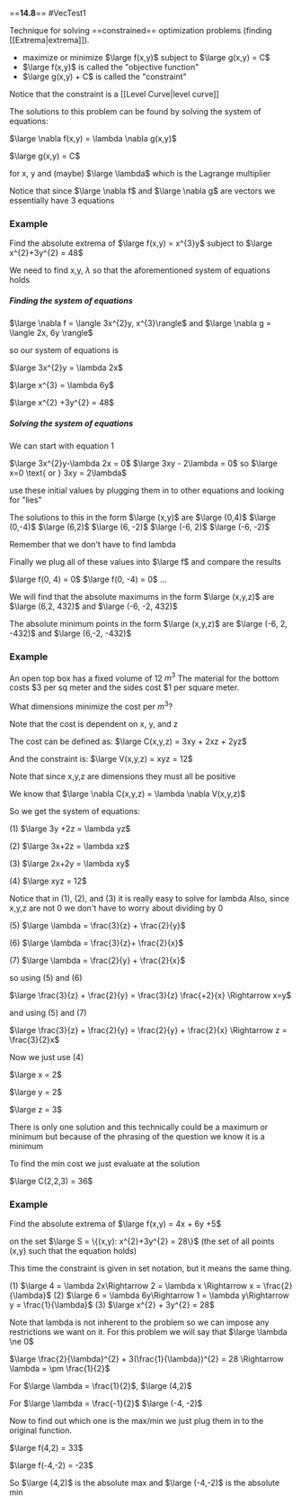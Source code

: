 ==**14.8**==
#VecTest1

Technique for solving ==constrained== optimization problems (finding [[Extrema|extrema]]).
- maximize or minimize $\large f(x,y)$ subject to $\large g(x,y) = C$
- $\large f(x,y)$ is called the "objective function"
- $\large g(x,y) + C$  is called the "constraint"

Notice that the constraint is a [[Level Curve|level curve]]

The solutions to this problem can be found by solving the system of equations:

$\large \nabla f(x,y) = \lambda \nabla g(x,y)$

$\large g(x,y) = C$

for x, y and (maybe) $\large \lambda$ which is the Lagrange multiplier

Notice that since $\large \nabla f$ and $\large \nabla g$ are vectors we essentially have 3 equations

### Example

Find the absolute extrema of $\large f(x,y) = x^{3}y$  subject to $\large x^{2}+3y^{2} = 48$

We need to find x,y, $\lambda$ so that the aforementioned system of equations holds

##### Finding the system of equations

$\large \nabla f = \langle 3x^{2}y, x^{3}\rangle$
and
$\large \nabla g = \langle 2x, 6y \rangle$

so our system of equations is

$\large 3x^{2}y = \lambda 2x$

$\large x^{3} = \lambda 6y$

$\large x^{2} +3y^{2} = 48$

##### Solving the system of equations

We can start with equation 1

$\large 3x^{2}y-\lambda 2x = 0$
$\large 3xy - 2\lambda = 0$
so
$\large x=0 \text{ or } 3xy = 2\lambda$

use these initial values by plugging them in to other equations and looking for "lies"

The solutions to this in the form $\large (x,y)$ are
$\large (0,4)$
$\large (0,-4)$
$\large (6,2)$
$\large (6, -2)$
$\large (-6, 2)$
$\large (-6, -2)$

Remember that we don't have to find lambda

Finally we plug all of these values into $\large f$ and compare the results

$\large f(0, 4) = 0$
$\large f(0, -4) = 0$
...

We will find that the absolute maximums in the form $\large (x,y,z)$ are
$\large (6,2, 432)$ and $\large (-6, -2, 432)$

The absolute minimum points in the form $\large (x,y,z)$ are
$\large (-6, 2, -432)$ and $\large (6,-2, -432)$


### Example

An open top box has a fixed volume of 12 $m^{3}$ 
The material for the bottom costs $3 per sq meter and the sides cost $1 per square meter.

What dimensions minimize the cost per $m^{3}$?

Note that the cost is dependent on x, y, and z

The cost can be defined as:
$\large C(x,y,z) = 3xy + 2xz + 2yz$

And the constraint is:
$\large V(x,y,z) = xyz = 12$

Note that since x,y,z are dimensions they must all be positive

We know that $\large \nabla C(x,y,z) = \lambda \nabla V(x,y,z)$

So we get the system of equations:

(1)  $\large 3y +2z = \lambda yz$

(2)  $\large 3x+2z = \lambda xz$

(3)  $\large 2x+2y = \lambda xy$

(4)  $\large xyz = 12$

Notice that in (1), (2), and (3) it is really easy to solve for lambda
Also, since x,y,z are not 0 we don't have to worry about dividing by 0

(5)  $\large \lambda = \frac{3}{z} + \frac{2}{y}$

(6)  $\large \lambda = \frac{3}{z}+ \frac{2}{x}$

(7)  $\large \lambda = \frac{2}{y} + \frac{2}{x}$

so using (5) and (6)

$\large \frac{3}{z} + \frac{2}{y} = \frac{3}{z} \frac{+2}{x} \Rightarrow x=y$

and using (5) and (7)

$\large \frac{3}{z} + \frac{2}{y} = \frac{2}{y} + \frac{2}{x} \Rightarrow z = \frac{3}{2}x$

Now we just use (4)

$\large x = 2$

$\large y = 2$

$\large z = 3$

There is only one solution and this technically could be a maximum or minimum but because of the phrasing of the question we know it is a minimum

To find the min cost we just evaluate at the solution

$\large C(2,2,3) = 36$

### Example

Find the absolute extrema of
$\large f(x,y) = 4x + 6y +5$

on the set $\large S = \{(x,y): x^{2}+3y^{2} = 28\}$
(the set of all points (x,y) such that the equation holds)

This time the constraint is given in set notation, but it means the same thing.

(1)  $\large 4 = \lambda 2x\Rightarrow 2 = \lambda x \Rightarrow x = \frac{2}{\lambda}$
(2)  $\large 6 = \lambda 6y\Rightarrow 1 = \lambda y\Rightarrow y = \frac{1}{\lambda}$
(3)  $\large x^{2} + 3y^{2} = 28$

Note that lambda is not inherent to the problem so we can impose any restrictions we want on it. For this problem we will say that $\large \lambda \ne 0$ 

$\large \frac{2}{\lambda}^{2} + 3(\frac{1}{\lambda})^{2} = 28 \Rightarrow \lambda = \pm \frac{1}{2}$

For $\large \lambda = \frac{1}{2}$,
$\large (4,2)$

For $\large \lambda = \frac{-1}{2}$
$\large (-4, -2)$

Now to find out which one is the max/min we just plug them in to the original function.

$\large f(4,2) = 33$

$\large f(-4,-2) = -23$

So $\large (4,2)$ is the absolute max and $\large (-4,-2)$ is the absolute min

